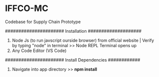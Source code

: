 # IFFCO-MC
Codebase for Supply Chain Prototype

###################### Installation ####################
1. Node Js (to run javscript ourside browser) from official website | Verify by typing "node" in terminal >> Node REPL Terminal opens up
2. Any Code Editor (VS Code)

###################### Install Dependencies ############
1. Navigate into app directory >> **npm install**
